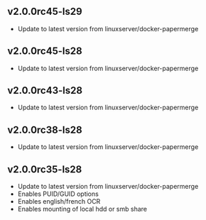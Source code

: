 
## v2.0.0rc45-ls29
- Update to latest version from linuxserver/docker-papermerge
 
## v2.0.0rc45-ls28
- Update to latest version from linuxserver/docker-papermerge
 
## v2.0.0rc43-ls28
- Update to latest version from linuxserver/docker-papermerge
 
## v2.0.0rc38-ls28
- Update to latest version from linuxserver/docker-papermerge
 
## v2.0.0rc35-ls28
- Update to latest version from linuxserver/docker-papermerge
- Enables PUID/GUID options
- Enables english/french OCR
- Enables mounting of local hdd or smb share
